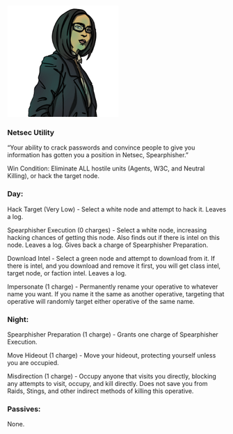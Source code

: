 ![spearphisher.png](Images/spearphisher.png)

### **Netsec Utility**

“Your ability to crack passwords and convince people to give you information has gotten you a position in Netsec, Spearphisher.”

Win Condition: Eliminate ALL hostile units (Agents, W3C, and Neutral Killing), or hack the target node.

### **Day:**

Hack Target (Very Low) - Select a white node and attempt to hack it. Leaves a log.

Spearphisher Execution (0 charges) - Select a white node, increasing hacking chances of getting this node. Also finds out if there is intel on this node. Leaves a log. Gives back a charge of Spearphisher Preparation.

Download Intel - Select a green node and attempt to download from it. If there is intel, and you download and remove it first, you will get class intel, target node, or faction intel. Leaves a log.

Impersonate (1 charge) - Permanently rename your operative to whatever name you want. If you name it the same as another operative, targeting that operative will randomly target either operative of the same name.

### **Night:**

Spearphisher Preparation (1 charge) - Grants one charge of Spearphisher Execution.

Move Hideout (1 charge) - Move your hideout, protecting yourself unless you are occupied.

Misdirection (1 charge) - Occupy anyone that visits you directly, blocking any attempts to visit, occupy, and kill directly. Does not save you from Raids, Stings, and other indirect methods of killing this operative.

### **Passives:**

None.